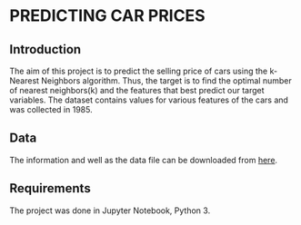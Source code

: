 # PREDICTING CAR PRICES

## Introduction

The aim of this project is to predict the selling price of cars using the k-Nearest Neighbors algorithm. Thus, the target is to find the optimal number of nearest neighbors(k) and the features that best predict our target variables. The dataset contains values for various features of the cars and was collected in 1985.

## Data

The information and well as the data file can be downloaded from [here](https://archive.ics.uci.edu/ml/datasets/automobile).

## Requirements

The project was done in Jupyter Notebook, Python 3.
